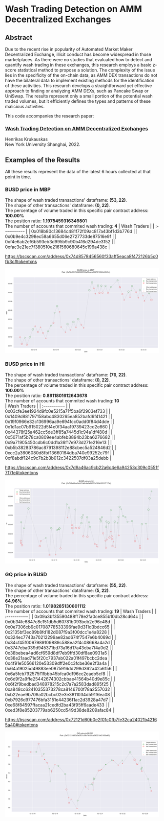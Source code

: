 # Wash Trading Detection on AMM Decentralized Exchanges

## Abstract

Due to the recent rise in popularity of Automated Market Maker Decentralized Exchange, illicit conduct has become widespread in those marketplaces. As there were no studies that evaluated how to detect and quantify wash trading in these exchanges, this research employs a basic z-score statistical method to propose a solution. The complexity of the issue lies in the specificity of the on-chain data, as AMM DEX transactions do not have the bilateral data to implement existing methods for the identification of these activities. This research develops a straightforward yet effective approach to finding or analyzing AMM DEXs, such as Pancake Swap or UniSwap. The results represent only a small portion of the potential wash traded volumes, but it efficiently defines the types and patterns of these malicious activities.

This code accompanies the research paper:

### **[Wash Trading Detection on AMM Decentralized Exchanges](Wash-Trading-Detection-on-AMM-Decentralized-Exchanges.pdf)**

Henrikas Krukauskas  
New York University Shanghai, 2022.

## Examples of the Results

All these results represent the data of the latest 6 hours collected at that point in time.

### **BUSD price in MBP**

The shape of wash traded transactions' dataframe: **(53, 22)**.  
The shape of other transactions' dataframe: **(0, 22)**.  
The percentage of volume traded in this specific pair contract address: **100.00%**  
The position ratio: **1.1975459316349801**  
The number of accounts that commited wash trading: **4**
| Wash Traders |
| :----------- |
| 0x018b80c13684c481f72f09ac817a43bf1d3b776d |
| 0x0b9e4c3298ec58a6655d06e2727733de87516e9f |
| 0xf4e6ab2ef6b593eb3d995b9c90b416d294de3152 |
| 0xfac3e21ec7f380510e2161560680645c196a438c |

https://bscscan.com/address/0x74d8578456560f33aff5eaca8f472126b5c0fb3c#tokentxns

![image](images/output1.png)

### **BUSD price in HI**

The shape of wash traded transactions' dataframe: **(76, 22)**.  
The shape of other transactions' dataframe: **(0, 22)**.  
The percentage of volume traded in this specific pair contract address: **100.00%**  
The position ratio: **0.8911801612643678**  
The number of accounts that commited wash trading: **10**  
| Wash Traders |
| :----------- |
| 0x03cfe3ee1924d9fc0e5215a71f5ba6f2903ef733 |
| 0x1409d881797158abc4830265ea852bafd6f41421 |
| 0x19f0966e32c136996aa9e694fcc0add0f84d4dde |
| 0x1d1ac07b915022d5f4e0f34aa19739423cd2e860 |
| 0x44378f25a462cc5de3ff85a7445d1c94a1df480d |
| 0x5071af5b78ca0809ee4abfeb3894b23ba6276682 |
| 0x9a71905450cdb6c0dd1a36f17e973d271e216e13 |
| 0xb5b38283786ac8791398112e88cbec5a524846d2 |
| 0xcc2a3606080d8fbf13660164dba740e99252c79f |
| 0xf8abdf124c9c7b2b3b012c3422507df03a25debb |

https://bscscan.com/address/0x7d9a46ac9cb22a6c4e6a94253c309c0551f717fe#tokentxns

![image](images/output2.png)

### **GQ price in BUSD**

The shape of wash traded transactions' dataframe: **(55, 22)**.  
The shape of other transactions' dataframe: **(5, 22)**.  
The percentage of volume traded in this specific pair contract address: **64.96%**  
The position ratio: **1.0198285130601112**  
The number of accounts that commited wash trading: **19**
| Wash Traders |
| :----------- |
| 0x09a3bf35590488f178e2fa0ce855b10db28cd64c |
| 0x0b34fe6847c8c151db5d60781b093bdb2e96c48d |
| 0x0e7306cb9c01708778533396fae9d311d3bdcc65 |
| 0x2135bf3ec89b8fd182d087f9a3f00dcc1e4a8228 |
| 0x324ec7743a70212299ae82ad674f7547e6b4069d |
| 0x34cf45f0097989109889c588ea2f4c08668a4a2d |
| 0x3747eba039d945371bd73a16d17a43cba7f4a0d2 |
| 0x38bebea4ad6cf659d8df7eb9ffd30df8ae0931a5 |
| 0x38e21aad71e5f20c7937ab022a01f497bcbc2dea |
| 0x4f91e50566120e53309dff2e0c3fcbe36e2f3a4a |
| 0x64a19025d49883ee0875916dd299d362a42a6156 |
| 0x6a5feb792575f1fbbb45bfca0df96cc2eaeb5cf8 |
| 0x6d9f2a9ffe25442674302cbbae41564b40d9e85c |
| 0x6f2f9bedbad348978215c2d7a7a2583dad895f25 |
| 0xa848cc62410355373278ca8146700f78a2557032 |
| 0xb22eae9b709a02bcbc02e3e3811034d591f6ea08 |
| 0xb7926d977476bfa3151e44236f1ac2d3928a47d7 |
| 0xe68f84597ffacaa21cedfd2ba43f95ff6aade433 |
| 0xed3f8e85203779ab6250cd549d38de8209afac84 |

https://bscscan.com/address/0x72121d60b0e2f01c0fb7fe32ca24021b42165a40#tokentxns

![image](images/output3.png)
